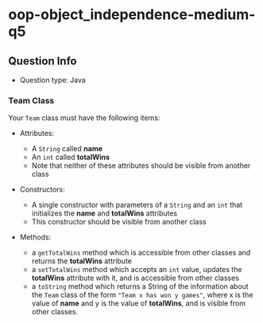 # oop-object_independence-medium-q5

## Question Info

- Question type: Java

### Team Class

Your `Team` class must have the following items:

- Attributes:
    - A `String` called **name**
    - An `int` called **totalWins**
    - Note that neither of these attributes should be visible from another class

- Constructors:
    - A single constructor with parameters of a `String` and an `int` that initializes the **name** and
      **totalWins** attributes
    - This constructor should be visible from another class

- Methods:
    - a `getTotalWins` method which is accessible from other classes and returns the **totalWins** attribute
    - a `setTotalWins` method which accepts an `int` value, updates the **totalWins** attribute with it,
      and is accessible from other classes
    - a `toString` method which returns a String of the information about the `Team` class of the form
      `"Team x has won y games"`, where x is the value of **name** and y is the value of **totalWins**,
      and is visible from other classes.
